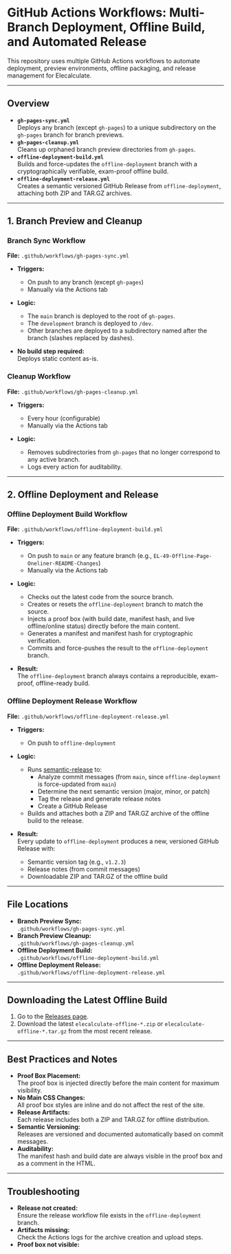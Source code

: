 # GitHub Actions Workflows: Multi-Branch Deployment, Offline Build, and Automated Release

This repository uses multiple GitHub Actions workflows to automate deployment, preview environments, offline packaging, and release management for Elecalculate.

---

## Overview

- **`gh-pages-sync.yml`**  
  Deploys any branch (except `gh-pages`) to a unique subdirectory on the `gh-pages` branch for branch previews.
- **`gh-pages-cleanup.yml`**  
  Cleans up orphaned branch preview directories from `gh-pages`.
- **`offline-deployment-build.yml`**  
  Builds and force-updates the `offline-deployment` branch with a cryptographically verifiable, exam-proof offline build.
- **`offline-deployment-release.yml`**  
  Creates a semantic versioned GitHub Release from `offline-deployment`, attaching both ZIP and TAR.GZ archives.

---

## 1. Branch Preview and Cleanup

### Branch Sync Workflow

**File:** `.github/workflows/gh-pages-sync.yml`

- **Triggers:**  
  - On push to any branch (except `gh-pages`)
  - Manually via the Actions tab

- **Logic:**  
  - The `main` branch is deployed to the root of `gh-pages`.
  - The `development` branch is deployed to `/dev`.
  - Other branches are deployed to a subdirectory named after the branch (slashes replaced by dashes).
- **No build step required:**  
  Deploys static content as-is.

### Cleanup Workflow

**File:** `.github/workflows/gh-pages-cleanup.yml`

- **Triggers:**  
  - Every hour (configurable)
  - Manually via the Actions tab

- **Logic:**  
  - Removes subdirectories from `gh-pages` that no longer correspond to any active branch.
  - Logs every action for auditability.

---

## 2. Offline Deployment and Release

### Offline Deployment Build Workflow

**File:** `.github/workflows/offline-deployment-build.yml`

- **Triggers:**  
  - On push to `main` or any feature branch (e.g., `EL-49-Offline-Page-Oneliner-README-Changes`)
  - Manually via the Actions tab

- **Logic:**  
  - Checks out the latest code from the source branch.
  - Creates or resets the `offline-deployment` branch to match the source.
  - Injects a proof box (with build date, manifest hash, and live offline/online status) directly before the main content.
  - Generates a manifest and manifest hash for cryptographic verification.
  - Commits and force-pushes the result to the `offline-deployment` branch.

- **Result:**  
  The `offline-deployment` branch always contains a reproducible, exam-proof, offline-ready build.

### Offline Deployment Release Workflow

**File:** `.github/workflows/offline-deployment-release.yml`

- **Triggers:**  
  - On push to `offline-deployment`

- **Logic:**  
  - Runs [semantic-release](https://github.com/semantic-release/semantic-release) to:
    - Analyze commit messages (from `main`, since `offline-deployment` is force-updated from `main`)
    - Determine the next semantic version (major, minor, or patch)
    - Tag the release and generate release notes
    - Create a GitHub Release
  - Builds and attaches both a ZIP and TAR.GZ archive of the offline build to the release.

- **Result:**  
  Every update to `offline-deployment` produces a new, versioned GitHub Release with:
    - Semantic version tag (e.g., `v1.2.3`)
    - Release notes (from commit messages)
    - Downloadable ZIP and TAR.GZ of the offline build

---

## File Locations

- **Branch Preview Sync:**  
  `.github/workflows/gh-pages-sync.yml`
- **Branch Preview Cleanup:**  
  `.github/workflows/gh-pages-cleanup.yml`
- **Offline Deployment Build:**  
  `.github/workflows/offline-deployment-build.yml`
- **Offline Deployment Release:**  
  `.github/workflows/offline-deployment-release.yml`

---

## Downloading the Latest Offline Build

1. Go to the [Releases page](https://github.com/jaduruch/elecalculate/releases).
2. Download the latest `elecalculate-offline-*.zip` or `elecalculate-offline-*.tar.gz` from the most recent release.

---

## Best Practices and Notes

- **Proof Box Placement:**  
  The proof box is injected directly before the main content for maximum visibility.
- **No Main CSS Changes:**  
  All proof box styles are inline and do not affect the rest of the site.
- **Release Artifacts:**  
  Each release includes both a ZIP and TAR.GZ for offline distribution.
- **Semantic Versioning:**  
  Releases are versioned and documented automatically based on commit messages.
- **Auditability:**  
  The manifest hash and build date are always visible in the proof box and as a comment in the HTML.

---

## Troubleshooting

- **Release not created:**  
  Ensure the release workflow file exists in the `offline-deployment` branch.
- **Artifacts missing:**  
  Check the Actions logs for the archive creation and upload steps.
- **Proof box not visible:**  